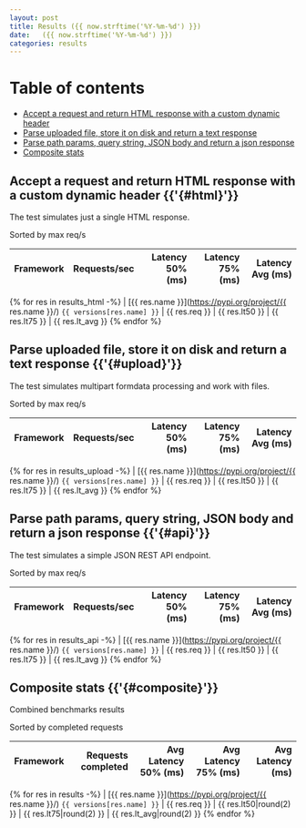 ```yaml
---
layout: post
title: Results ({{ now.strftime('%Y-%m-%d') }})
date:   ({{ now.strftime('%Y-%m-%d') }})
categories: results
---
```


# Table of contents

* [Accept a request and return HTML response with a custom dynamic header](#html)
* [Parse uploaded file, store it on disk and return a text response](#upload)
* [Parse path params, query string, JSON body and return a json response](#api)
* [Composite stats ](#composite)

##  Accept a request and return HTML response with a custom dynamic header {{'{#html}'}}

The test simulates just a single HTML response. 

Sorted by max req/s

| Framework | Requests/sec | Latency 50% (ms) | Latency 75% (ms) | Latency Avg (ms) |
| --------- | -----------: | ---------------: | ---------------: | ---------------: |
{% for res in results_html -%}
| [{{ res.name }}](https://pypi.org/project/{{ res.name }}/) `{{ versions[res.name] }}` | {{ res.req }} | {{ res.lt50 }} | {{ res.lt75 }} | {{ res.lt_avg }}
{% endfor %}

## Parse uploaded file, store it on disk and return a text response  {{'{#upload}'}}
The test simulates multipart formdata processing and work with files.  

Sorted by max req/s

| Framework | Requests/sec | Latency 50% (ms) | Latency 75% (ms) | Latency Avg (ms) |
| --------- | -----------: | ---------------: | ---------------: | ---------------: |
{% for res in results_upload -%}
| [{{ res.name }}](https://pypi.org/project/{{ res.name }}/) `{{ versions[res.name] }}` | {{ res.req }} | {{ res.lt50 }} | {{ res.lt75 }} | {{ res.lt_avg }}
{% endfor %}

## Parse path params, query string, JSON body and return a json response  {{'{#api}'}}
The test simulates a simple JSON REST API endpoint.  

Sorted by max req/s

| Framework | Requests/sec | Latency 50% (ms) | Latency 75% (ms) | Latency Avg (ms) |
| --------- | -----------: | ---------------: | ---------------: | ---------------: |
{% for res in results_api -%}
| [{{ res.name }}](https://pypi.org/project/{{ res.name }}/) `{{ versions[res.name] }}` | {{ res.req }} | {{ res.lt50 }} | {{ res.lt75 }} | {{ res.lt_avg }}
{% endfor %}

## Composite stats {{'{#composite}'}}
Combined benchmarks results

Sorted by completed requests

| Framework | Requests completed | Avg Latency 50% (ms) | Avg Latency 75% (ms) | Avg Latency (ms) |
| --------- | -----------------: | -------------------: | -------------------: | ---------------: |
{% for res in results -%}
| [{{ res.name }}](https://pypi.org/project/{{ res.name }}/) `{{ versions[res.name] }}` | {{ res.req }} | {{ res.lt50|round(2) }} | {{ res.lt75|round(2) }} | {{ res.lt_avg|round(2) }}
{% endfor %}
